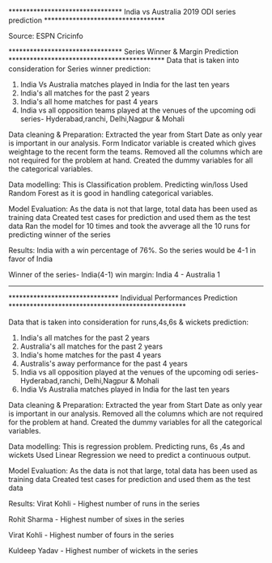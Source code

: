 ******************************** India vs Australia 2019 ODI series prediction **********************************

Source: ESPN Cricinfo

********************************  Series Winner & Margin Prediction ********************************************
Data that is taken into consideration for Series winner prediction:
1. India Vs Australia matches played in India for the last ten years
2. India's all matches for the past 2 years
3. India's all home matches for past 4 years
4. India vs all opposition teams played at the venues of the upcoming odi series- Hyderabad,ranchi, Delhi,Nagpur & Mohali

Data cleaning & Preparation:
Extracted the year from Start Date as only year is important in our analysis.
Form Indicator variable is created which gives weightage to the recent form the teams.
Removed all the columns which are not required for the problem at hand.
Created the dummy variables for all the categorical variables.


Data modelling:
This is Classification problem. Predicting win/loss
Used Random Forest as it is good in handling categorical variables.


Model Evaluation:
As the data is not that large, total data has been used as training data
Created test cases for prediction and used them as the test data
Ran the model for 10 times and took the avverage all the 10 runs for predicting winner of the series

Results:
India with a win percentage of 76%. So the series would be 4-1 in favor of India

Winner of the series- India(4-1)
win margin: India 4 - Australia 1

**********************************************************************************************************************

******************************* Individual Performances Prediction **************************************************

Data that is taken into consideration for runs,4s,6s & wickets prediction:
1. India's all matches for the past 2 years
2. Australia's all matches for the past 2 years
3. India's home matches for the past 4 years
4. Australis's away performance for the past 4 years
5. India vs all opposition played at the venues of the upcoming odi series- Hyderabad,ranchi, Delhi,Nagpur & Mohali
6. India Vs Australia matches played in India for the last ten years

Data cleaning & Preparation:
Extracted the year from Start Date as only year is important in our analysis.
Removed all the columns which are not required for the problem at hand.
Created the dummy variables for all the categorical variables.

Data modelling:
This is regression problem. Predicting runs, 6s ,4s and wickets
Used Linear Regression we need to predict a continuous output.


Model Evaluation:
As the data is not that large, total data has been used as training data
Created test cases for prediction and used them as the test data

Results:
Virat Kohli - Highest number of runs in the series

Rohit Sharma - Highest number of sixes in the series

Virat Kohli - Highest number of fours in the series

Kuldeep Yadav - Highest number of wickets in the series

